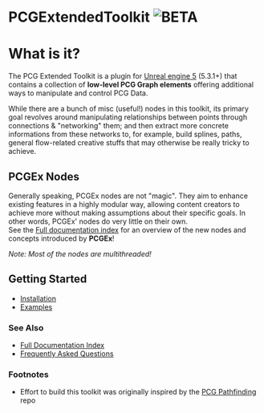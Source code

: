 # PCGExtendedToolkit ![BETA](https://img.shields.io/badge/BETA-ff0f0f)

# What is it?
 The PCG Extended Toolkit is a plugin for [Unreal engine 5](https://www.unrealengine.com/en-US/) (5.3.1+) that contains a collection of **low-level PCG Graph elements** offering additional ways to manipulate and control PCG Data.

While there are a bunch of misc (useful!) nodes in this toolkit, its primary goal revolves around manipulating relationships between points through connections & "networking" them; and then extract more concrete informations from these networks to, for example, build splines, paths, general flow-related creative stuffs that may otherwise be really tricky to achieve.

## PCGEx Nodes
Generally speaking, PCGEx nodes are not "magic". They aim to enhance existing features in a highly modular way, allowing content creators to achieve more without making assumptions about their specific goals. In other words, PCGEx' nodes do very little on their own.  
See the [Full documentation index](docs/Index.md) for an overview of the new nodes and concepts introduced by **PCGEx**!

*Note: Most of the nodes are multithreaded!*

## Getting Started
* [Installation](docs/Installation.md)
* [Examples](docs/Examples.md)


### See Also
* [Full Documentation Index](docs/Index.md)
* [Frequently Asked Questions](docs/FAQ.md)

### Footnotes
- Effort to build this toolkit was originally inspired by the [PCG Pathfinding](https://github.com/spood/PCGPathfinding) repo 